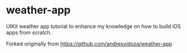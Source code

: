 # weather-app
UIKit weather app tutorial to enhance my knowledge on how to build iOS apps from scratch.



  Forked originally from https://github.com/andresvidoza/weather-app
